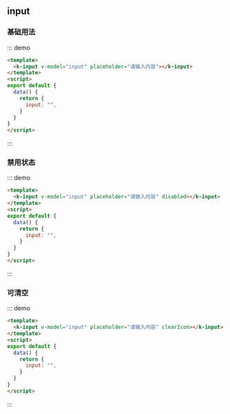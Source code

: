 ## input

### 基础用法

::: demo
```html
<template>
  <k-input v-model="input" placeholder="请输入内容"></k-input>
</template>
<script>
export default {
  data() {
    return {
      input: "",
    }
  }
}
</script>
```
:::

### 禁用状态
::: demo
```html
<template>
  <k-input v-model="input" placeholder="请输入内容" disabled></k-input>
</template>
<script>
export default {
  data() {
    return {
      input: "",
    }
  }
}
</script>
```
:::

### 可清空
::: demo
```html
<template>
  <k-input v-model="input" placeholder="请输入内容" clearIcon></k-input>
</template>
<script>
export default {
  data() {
    return {
      input: "",
    }
  }
}
</script>
```
:::
